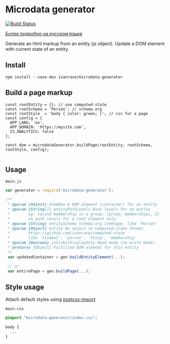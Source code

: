 Microdata generator
===

[![Build Status](https://travis-ci.org/IvanRave/microdata-generator.svg?branch=master)](https://travis-ci.org/IvanRave/microdata-generator)

[Более подробно на русском языке](./README-RU.md)

Generate an html markup from an entity (js object).
Update a DOM element with current state of an entity.


Install
---

```npm install --save-dev ivanrave/microdata-generator```


Build a page markup
---

```
const rootEntity = {}; // use computed-state
const rootSchema = 'Person'; // schema.org
const rootStyle  = 'body { color: green; }'; // css for a page
const config = {
  APP_LANG: 'en',
  APP_DOMAIN: 'https://mysite.com',
  IS_ANALYTICS: false
};

const dom = microdateGenerator.buildPage(rootEntity, rootSchema, rootStyle, config);


```


Usage
---

`main.js`

```js
var generator = require('microdata-generator');

/**
 * @param {Object} elemRow A DOM element (container) for an entity
 * @param {String[]} entityPathLevels Base levels for an entity
 *        eg: second membership in a group: [group, memberships, 2]
 *        no path levels for a root element only.
 * @param {String} entitySchema Schema.org itemtype, like 'Person'
 * @param {Object} entity An object in computed-state format
 *        https://github.com/ivanrave/computed-state
 *        like 'student', 'person', 'thing', 'membership'
 * @param {Boolean} isGlobalDisplayOnly Read mode (no write mode)
 * @returns {Object} Fulfilled DOM element for this entity
 */
 var updatedContainer = gen.buildEntityElement(...);

 // or
 var entirePage = gen.buildPage(...);
```

Style usage
---

Attach default styles using [postcss-import](https://github.com/postcss/postcss-import)

`main.css`

```css
@import "microdata-generator/index.css";

body {
  ...
}
```